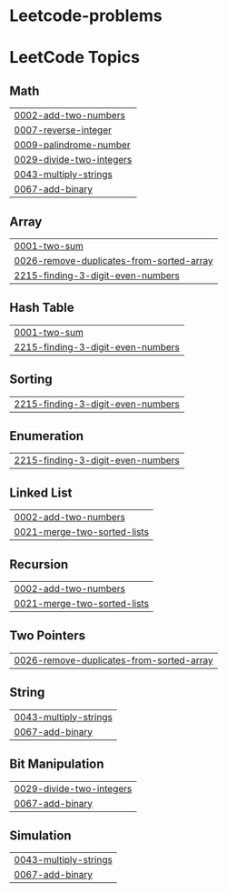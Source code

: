 # Leetcode-problems
<!---LeetCode Topics Start-->
# LeetCode Topics
## Math
|  |
| ------- |
| [0002-add-two-numbers](https://github.com/RahulRaj0904/Leetcode-problems/tree/master/0002-add-two-numbers) |
| [0007-reverse-integer](https://github.com/RahulRaj0904/Leetcode-problems/tree/master/0007-reverse-integer) |
| [0009-palindrome-number](https://github.com/RahulRaj0904/Leetcode-problems/tree/master/0009-palindrome-number) |
| [0029-divide-two-integers](https://github.com/RahulRaj0904/Leetcode-problems/tree/master/0029-divide-two-integers) |
| [0043-multiply-strings](https://github.com/RahulRaj0904/Leetcode-problems/tree/master/0043-multiply-strings) |
| [0067-add-binary](https://github.com/RahulRaj0904/Leetcode-problems/tree/master/0067-add-binary) |
## Array
|  |
| ------- |
| [0001-two-sum](https://github.com/RahulRaj0904/Leetcode-problems/tree/master/0001-two-sum) |
| [0026-remove-duplicates-from-sorted-array](https://github.com/RahulRaj0904/Leetcode-problems/tree/master/0026-remove-duplicates-from-sorted-array) |
| [2215-finding-3-digit-even-numbers](https://github.com/RahulRaj0904/Leetcode-problems/tree/master/2215-finding-3-digit-even-numbers) |
## Hash Table
|  |
| ------- |
| [0001-two-sum](https://github.com/RahulRaj0904/Leetcode-problems/tree/master/0001-two-sum) |
| [2215-finding-3-digit-even-numbers](https://github.com/RahulRaj0904/Leetcode-problems/tree/master/2215-finding-3-digit-even-numbers) |
## Sorting
|  |
| ------- |
| [2215-finding-3-digit-even-numbers](https://github.com/RahulRaj0904/Leetcode-problems/tree/master/2215-finding-3-digit-even-numbers) |
## Enumeration
|  |
| ------- |
| [2215-finding-3-digit-even-numbers](https://github.com/RahulRaj0904/Leetcode-problems/tree/master/2215-finding-3-digit-even-numbers) |
## Linked List
|  |
| ------- |
| [0002-add-two-numbers](https://github.com/RahulRaj0904/Leetcode-problems/tree/master/0002-add-two-numbers) |
| [0021-merge-two-sorted-lists](https://github.com/RahulRaj0904/Leetcode-problems/tree/master/0021-merge-two-sorted-lists) |
## Recursion
|  |
| ------- |
| [0002-add-two-numbers](https://github.com/RahulRaj0904/Leetcode-problems/tree/master/0002-add-two-numbers) |
| [0021-merge-two-sorted-lists](https://github.com/RahulRaj0904/Leetcode-problems/tree/master/0021-merge-two-sorted-lists) |
## Two Pointers
|  |
| ------- |
| [0026-remove-duplicates-from-sorted-array](https://github.com/RahulRaj0904/Leetcode-problems/tree/master/0026-remove-duplicates-from-sorted-array) |
## String
|  |
| ------- |
| [0043-multiply-strings](https://github.com/RahulRaj0904/Leetcode-problems/tree/master/0043-multiply-strings) |
| [0067-add-binary](https://github.com/RahulRaj0904/Leetcode-problems/tree/master/0067-add-binary) |
## Bit Manipulation
|  |
| ------- |
| [0029-divide-two-integers](https://github.com/RahulRaj0904/Leetcode-problems/tree/master/0029-divide-two-integers) |
| [0067-add-binary](https://github.com/RahulRaj0904/Leetcode-problems/tree/master/0067-add-binary) |
## Simulation
|  |
| ------- |
| [0043-multiply-strings](https://github.com/RahulRaj0904/Leetcode-problems/tree/master/0043-multiply-strings) |
| [0067-add-binary](https://github.com/RahulRaj0904/Leetcode-problems/tree/master/0067-add-binary) |
<!---LeetCode Topics End-->